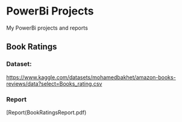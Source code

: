 # PowerBi Projects
My PowerBi projects and reports
## Book Ratings
### Dataset:
https://www.kaggle.com/datasets/mohamedbakhet/amazon-books-reviews/data?select=Books_rating.csv
### Report
[Report(BookRatingsReport.pdf)
